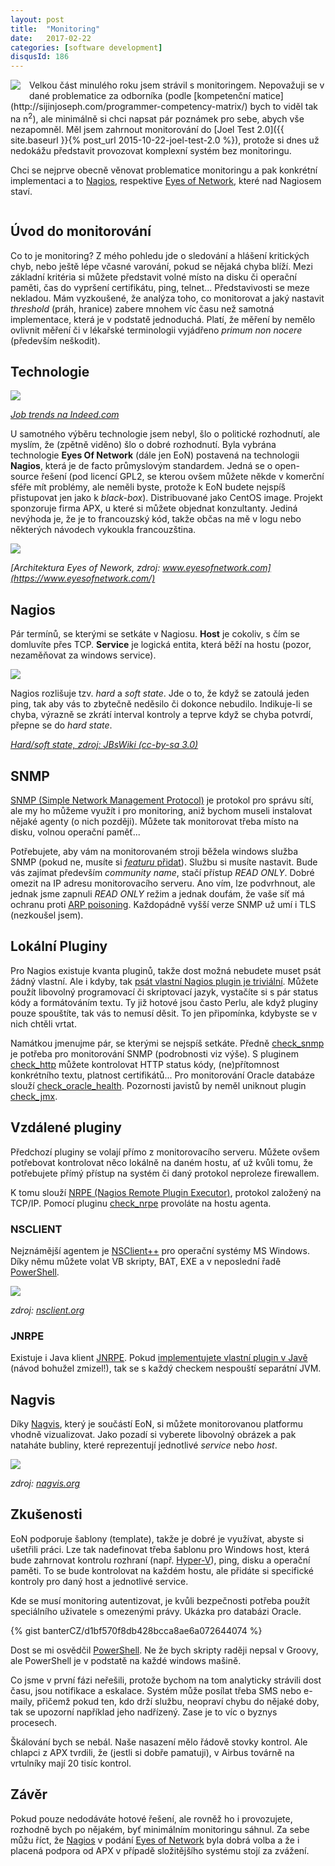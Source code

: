 ```yaml
---
layout: post
title:  "Monitoring"
date:   2017-02-22
categories: [software development]
disqusId: 186
---
```


<div style="float: left; margin: 0 1em 1em 0; text-align: center;"><a href="https://openclipart.org/detail/245804/Cctv-sketch-camera"><img src="https://openclipart.org/image/300px/svg_to_png/245804/Cctv-sketch-camera-2016040654.png" /></a></div>
Velkou část minulého roku jsem strávil s monitoringem. Nepovažuji se v dané problematice za odborníka (podle [kompetenční matice](http://sijinjoseph.com/programmer-competency-matrix/) bych to viděl tak na n<sup>2</sup>), ale minimálně si chci napsat pár poznámek pro sebe, abych vše nezapomněl. Měl jsem zahrnout monitorování do [Joel Test 2.0]({{ site.baseurl }}{% post_url 2015-10-22-joel-test-2.0 %}), protože si dnes už nedokážu představit provozovat komplexní systém bez monitoringu.

Chci se nejprve obecně věnovat problematice monitoringu a pak konkrétní implementaci a to [Nagios](https://www.nagios.org/), respektive [Eyes of Network](https://www.eyesofnetwork.com), které nad Nagiosem staví.

<!--more-->

<div style="clear:both"></div>

Úvod do monitorování
------
Co to je monitoring? Z mého pohledu jde o sledování a hlášení kritických chyb, nebo ještě lépe včasné varování, pokud se nějaká chyba blíží. Mezi základní kritéria si můžete představit volné místo na disku či operační paměti, čas do vypršení certifikátu, ping, telnet... Představivosti se meze nekladou. Mám vyzkoušené, že analýza toho, co monitorovat a jaký nastavit _threshold_ (práh, hranice) zabere mnohem víc času než samotná implementace, která je v podstatě jednoduchá. Platí, že měření by nemělo ovlivnit měření či v lékařské terminologii vyjádřeno _primum non nocere_ (především neškodit).

Technologie
------

![](/assets/2017-02-22/monitoring_job_trends.png)

_[Job trends na Indeed.com](https://www.indeed.com/jobtrends/q-nagios-q-zabbix-q-solarwinds.html)_

U samotného výběru technologie jsem nebyl, šlo o politické rozhodnutí, ale myslím, že (zpětně viděno) šlo o dobré rozhodnutí. Byla vybrána technologie __Eyes Of Network__ (dále jen EoN) postavená na technologii __Nagios__, která je de facto průmyslovým standardem. Jedná se o open-source řešení (pod licencí GPL2, se kterou ovšem můžete někde v komerční sféře mít problémy, ale neměli byste, protože k EoN budete nejspíš přistupovat jen jako k _black-box_). Distribuované jako CentOS image. Projekt sponzoruje firma APX, u které si můžete objednat konzultanty. Jediná nevýhoda je, že je to francouzský kód, takže občas na mě v logu nebo některých návodech vykoukla francouzština.

![](/assets/2017-02-22/EysOfNetwork_architecture.png)

_[Architektura Eyes of Nework, zdroj: www.eyesofnetwork.com](https://www.eyesofnetwork.com/)_

Nagios
------

Pár termínů, se kterými se setkáte v Nagiosu. __Host__ je cokoliv, s čím se domluvíte přes TCP. __Service__ je logická entita, která běží na hostu (pozor, nezaměňovat za windows service).

_![](/assets/2017-02-22/nagios_hard_soft_state.png)_

Nagios rozlišuje tzv. _hard_ a _soft state_. Jde o to, že když se zatoulá jeden ping, tak aby vás to zbytečně neděsilo či dokonce nebudilo. Indikuje-li se chyba, výrazně se zkrátí interval kontroly a teprve když se chyba potvrdí, přepne se do _hard state_.

_[Hard/soft state, zdroj: JBsWiki (cc-by-sa 3.0)](http://www.jbackes.de/wiki/doku.php?id=nagios_mit_dynamischem_check-intervall)_

SNMP
------

[SNMP (Simple Network Management Protocol)](https://cs.wikipedia.org/wiki/Simple_Network_Management_Protocol) je protokol pro správu sítí, ale my ho můžeme využít i pro monitoring, aniž bychom museli instalovat nějaké agenty (o nich později). Můžete tak monitorovat třeba místo na disku, volnou operační paměť...

Potřebujete, aby vám na monitorovaném stroji běžela windows služba SNMP (pokud ne, musíte si [_featuru_ přidat](http://www.ireasoning.com/articles/setup_snmp_service.php)). Službu si musíte nastavit. Bude vás zajímat především _community name_, stačí přístup _READ ONLY_. Dobré omezit na IP adresu monitorovacího serveru. Ano vím, lze podvrhnout, ale jednak jsme zapnuli _READ ONLY_ režim a jednak doufám, že vaše síť má ochranu proti [ARP poisoning](https://cs.wikipedia.org/wiki/ARP_spoofing). Každopádně vyšší verze SNMP už umí i TLS (nezkoušel jsem).

Lokální Pluginy
------

Pro Nagios existuje kvanta pluginů, takže dost možná nebudete muset psát žádný vlastní. Ale i kdyby, tak [psát vlastní Nagios plugin je triviální](https://nagios-plugins.org/doc/guidelines.html). Můžete použít libovolný programovací či skriptovací jazyk, vystačíte si s pár status kódy a formátováním textu. Ty již hotové jsou často Perlu, ale když pluginy pouze spouštíte, tak vás to nemusí děsit. To jen připomínka, kdybyste se v nich chtěli vrtat. 

Namátkou jmenujme pár, se kterými se nejspíš setkáte. Předně
[check_snmp](https://www.monitoring-plugins.org/doc/man/check_snmp.html) je potřeba pro monitorování SNMP (podrobnosti viz výše). S pluginem [check_http](https://www.monitoring-plugins.org/doc/man/check_http.html) můžete kontrolovat HTTP status kódy, (ne)přítomnost konkrétního textu, platnost certifikátů... Pro monitorování Oracle databáze slouží [check_oracle_health](https://exchange.nagios.org/directory/Plugins/Databases/Oracle/check_oracle_health/details). Pozornosti javistů by neměl uniknout plugin [check_jmx](https://exchange.nagios.org/directory/Plugins/Java-Applications-and-Servers/check_jmx/details).

Vzdálené pluginy
------

Předchozí pluginy se volají přímo z monitorovacího serveru. Můžete ovšem potřebovat kontrolovat něco lokálně na daném hostu, ať už kvůli tomu, že potřebujete přímý přístup na systém či daný protokol neproleze firewallem.

K tomu slouží [NRPE (Nagios Remote Plugin Executor)](https://exchange.nagios.org/directory/Addons/Monitoring-Agents/NRPE--2D-Nagios-Remote-Plugin-Executor/details),
protokol založený na TCP/IP. Pomocí pluginu [check_nrpe](https://exchange.nagios.org/directory/Addons/Monitoring-Agents/NRPE--2D-Nagios-Remote-Plugin-Executor/details) provoláte na hostu agenta.

### NSCLIENT

Nejznámější agentem je [NSClient++](https://www.nsclient.org/) pro operační systémy MS Windows. Díky němu můžete volat VB skripty, BAT, EXE a v neposlední řadě [PowerShell](https://cs.wikipedia.org/wiki/Windows_PowerShell).

![](/assets/2017-02-22/nsclient.png)

_zdroj: [nsclient.org](https://docs.nsclient.org/tutorial/)_

### JNRPE

Existuje i Java klient [JNRPE](http://www.jnrpe.it/). Pokud [implementujete vlastní plugin v Javě](http://www.jnrpe.it/cms/index.php/tutorials/nagios/jnrpe/7-creating-plugins-with-java-part1) (návod bohužel zmizel!), tak se s každý checkem nespouští separátní JVM.

Nagvis
------
Díky [Nagvis](https://www.nagvis.org/), který je součástí EoN, si můžete monitorovanou platformu vhodně vizualizovat. Jako pozadí si vyberete libovolný obrázek a pak nataháte bubliny, které reprezentují jednotlivé _service_ nebo _host_.

![](/assets/2017-02-22/nagvis.jpg)

_zdroj: [nagvis.org](https://www.nagvis.org/screenshots)_

Zkušenosti
------

EoN podporuje šablony (template), takže je dobré je využívat, abyste si ušetřili práci. Lze tak nadefinovat třeba šablonu pro Windows host, která bude zahrnovat kontrolu rozhraní (např. [Hyper-V](https://cs.wikipedia.org/wiki/Hyper-V)), ping, disku a operační paměti. To se bude kontrolovat na každém hostu, ale přidáte si specifické kontroly pro daný host a jednotlivé service. 

Kde se musí monitoring autentizovat, je kvůli bezpečnosti potřeba použít speciálního uživatele s omezenými právy. Ukázka pro databázi Oracle.
 
{% gist banterCZ/d1bf570f8db428bcca8ae6a072644074 %}

Dost se mi osvědčil [PowerShell](https://cs.wikipedia.org/wiki/Windows_PowerShell). Ne že bych skripty raději nepsal v Groovy, ale PowerShell je v podstatě na každé windows mašině.

Co jsme v první fázi neřešili, protože bychom na tom analyticky strávili dost času, jsou notifikace a eskalace. Systém může posílat třeba SMS nebo e-maily, přičemž pokud ten, kdo drží službu, neopraví chybu do nějaké doby, tak se upozorní například jeho nadřízený. Zase je to víc o byznys procesech. 

Škálování bych se nebál. Naše nasazení mělo řádově stovky kontrol. Ale chlapci z APX tvrdili, že (jestli si dobře pamatuji), v Airbus továrně na vrtulníky mají 20 tisíc kontrol.

Závěr
------

Pokud pouze nedodáváte hotové řešení, ale rovněž ho i provozujete, rozhodně bych po nějakém, byť minimálním monitoringu sáhnul. Za sebe můžu říct, že [Nagios](https://www.nagios.org/) v podání [Eyes of Network](https://www.eyesofnetwork.com/) byla dobrá volba a že i placená podpora od APX v případě složitějšího systému stojí za zvážení.